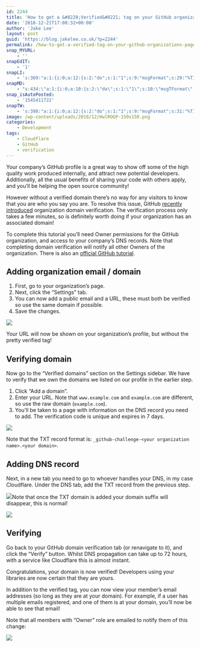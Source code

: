 ```yaml
---
id: 2244
title: 'How to get a &#8220;Verified&#8221; tag on your GitHub organization&#8217;s page'
date: '2018-12-21T17:00:32+00:00'
author: 'Jake Lee'
layout: post
guid: 'https://blog.jakelee.co.uk/?p=2244'
permalink: /how-to-get-a-verified-tag-on-your-github-organizations-page/
snap_MYURL:
    - ''
snapEdIT:
    - '1'
snapLI:
    - 's:369:"a:1:{i:0;a:12:{s:2:"do";s:1:"1";s:9:"msgFormat";s:29:"%TITLE% %HCATS% %HTAGS% %URL%";s:8:"postType";s:1:"A";s:9:"isAutoImg";s:1:"A";s:8:"imgToUse";s:0:"";s:9:"isAutoURL";s:1:"A";s:8:"urlToUse";s:0:"";s:4:"doLI";i:0;s:8:"isPosted";s:1:"1";s:4:"pgID";s:0:"";s:7:"postURL";s:50:"www.linkedin.com/updates?topic=6481926564299837440";s:5:"pDate";s:19:"2018-12-21 17:02:01";}}";'
snapMD:
    - "s:434:\"a:1:{i:0;a:10:{s:2:\"do\";s:1:\"1\";s:10:\"msgTFormat\";s:7:\"%TITLE%\";s:9:\"msgFormat\";s:65:\"%EXCERPT%\r\n<br><br>\r\nFull post by %AUTHORNAME% available at %URL%\";s:9:\"isAutoURL\";s:1:\"A\";s:8:\"urlToUse\";s:0:\"\";s:4:\"doMD\";i:0;s:8:\"isPosted\";s:1:\"1\";s:4:\"pgID\";s:12:\"5f60806a5985\";s:7:\"postURL\";s:102:\"https://medium.com/@JakeSteam/how-to-get-a-verified-tag-on-your-github-organizations-page-5f60806a5985\";s:5:\"pDate\";s:19:\"2018-12-21 17:02:02\";}}\";"
snap_isAutoPosted:
    - '1545411722'
snapTW:
    - 's:398:"a:1:{i:0;a:12:{s:2:"do";s:1:"1";s:9:"msgFormat";s:31:"%TITLE% (%HCATS% %HTAGS%) %URL%";s:8:"attchImg";s:1:"0";s:9:"isAutoImg";s:1:"A";s:8:"imgToUse";s:0:"";s:9:"isAutoURL";s:1:"A";s:8:"urlToUse";s:0:"";s:4:"doTW";i:0;s:8:"isPosted";s:1:"1";s:4:"pgID";s:19:"1076160880939798528";s:7:"postURL";s:57:"https://twitter.com/JakeLeeLtd/status/1076160880939798528";s:5:"pDate";s:19:"2018-12-21 17:02:02";}}";'
image: /wp-content/uploads/2018/12/HwlROGP-150x150.png
categories:
    - Development
tags:
    - Cloudflare
    - GitHub
    - verification
---
```


Your company’s GitHub profile is a great way to show off some of the high quality work produced internally, and attract new potential developers. Additionally, all the usual benefits of sharing your code with others apply, and you’ll be helping the open source community!

However without a verified domain there’s no way for any visitors to know that you are who you say you are. To resolve this issue, GitHub [recently introduced](https://blog.github.com/changelog/2018-08-07-domain-verification/) organization domain verification. The verification process only takes a few minutes, so is definitely worth doing if your organization has an associated domain!

To complete this tutorial you’ll need Owner permissions for the GitHub organization, and access to your company’s DNS records. Note that completing domain verification will notify all other Owners of the organization. There is also an [official GitHub tutorial](https://help.github.com/articles/verifying-your-organization-s-domain/).

## Adding organization email / domain

1. First, go to your organization’s page.
2. Next, click the “Settings” tab.
3. You can now add a public email and a URL, these must both be verified so use the same domain if possible.
4. Save the changes.

[![](https://i0.wp.com/blog.jakelee.co.uk/wp-content/uploads/2018/12/settings.png?resize=700%2C491&ssl=1)](https://i0.wp.com/blog.jakelee.co.uk/wp-content/uploads/2018/12/settings.png?ssl=1)

Your URL will now be shown on your organization’s profile, but without the pretty verified tag!

## Verifying domain

Now go to the “Verified domains” section on the Settings sidebar. We have to verify that we own the domains we listed on our profile in the earlier step.

1. Click “Add a domain”.
2. Enter your URL. Note that `www.example.com` and `example.com` are different, so use the raw domain (`example.com`).
3. You’ll be taken to a page with information on the DNS record you need to add. The verification code is unique and expires in 7 days.

[![](https://i2.wp.com/blog.jakelee.co.uk/wp-content/uploads/2018/12/new.png?resize=700%2C381&ssl=1)](https://i2.wp.com/blog.jakelee.co.uk/wp-content/uploads/2018/12/new.png?ssl=1)

Note that the TXT record format is: `_github-challenge-<your organization name>.<your domain>`.

## Adding DNS record

Next, in a new tab you need to go to whoever handles your DNS, in my case Cloudflare. Under the DNS tab, add the TXT record from the previous step.

[![](https://i0.wp.com/blog.jakelee.co.uk/wp-content/uploads/2018/12/cloudflare.png?resize=700%2C188&ssl=1)](https://i0.wp.com/blog.jakelee.co.uk/wp-content/uploads/2018/12/cloudflare.png?ssl=1)Note that once the TXT domain is added your domain suffix will disappear, this is normal!

[![](https://i0.wp.com/blog.jakelee.co.uk/wp-content/uploads/2018/12/cloudflare2.png?resize=700%2C77&ssl=1)](https://i0.wp.com/blog.jakelee.co.uk/wp-content/uploads/2018/12/cloudflare2.png?ssl=1)

## Verifying

Go back to your GitHub domain verification tab (or renavigate to it), and click the “Verify” button. Whilst DNS propagation can take up to 72 hours, with a service like Cloudflare this is almost instant.

Congratulations, your domain is now verified! Developers using your libraries are now certain that they are yours.

In addition to the verified tag, you can now view your member’s email addresses (so long as they are at your domain). For example, if a user has multiple emails registered, and one of them is at your domain, you’ll now be able to see that email!

Note that all members with “Owner” role are emailed to notify them of this change:

[![](https://i1.wp.com/blog.jakelee.co.uk/wp-content/uploads/2018/12/email.png?resize=594%2C495&ssl=1)](https://i1.wp.com/blog.jakelee.co.uk/wp-content/uploads/2018/12/email.png?ssl=1)